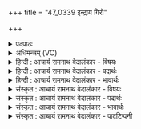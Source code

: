 +++
title = "47_0339 इन्द्राय गिरो"

+++
<details><summary>पदपाठः</summary>

इ꣡न्द्रा꣢꣯य। गि꣡रः꣢꣯। अ꣡नि꣢꣯शितसर्गाः। अ꣡नि꣢꣯शित। स꣣र्गाः। अपः꣢। प्र। ऐ꣣रयत्। स꣡ग꣢꣯रस्य। स। ग꣣रस्य। बु꣡ध्ना꣢꣯त्। यः। अ꣡क्षे꣢꣯ण। इ꣣व। चक्रि꣡यौ꣢। श꣡ची꣢꣯भिः। वि꣡ष्व꣢꣯क्। वि। स्व꣣क्। तस्त꣡म्भ꣢। पृ꣣थि꣢वीम्। उ꣣त꣢। द्याम्। ३३९।
</details>

<details><summary>अधिमन्त्रम् (VC)</summary>

- इन्द्रः
- रेणुर्वैश्वामित्रः
- त्रिष्टुप्
- धैवतः
- ऐन्द्रं काण्डम्
</details>

<details><summary>हिन्दी : आचार्य रामनाथ वेदालंकार - विषयः</summary>

अगले मन्त्र में इन्द्र परमात्मा की महिमा का वर्णन है।
</details>

<details><summary>हिन्दी : आचार्य रामनाथ वेदालंकार - पदार्थः</summary>

पदार्थान्वयभाषाः -  (इन्द्राय) परमैश्वर्यवान् जगदीश्वर के लिए अर्थात् उसकी महिमा का गान करने के लिए (अनिशितसर्गाः) अतीक्ष्ण प्रयोगवाली अर्थात् मधुर (गिरः) मेरी स्तुतिवाणियाँ प्रवृत्त हों। जो जगदीश्वर (सगरस्य) अन्तरिक्ष के (बुध्नात्) शीर्षस्थान से (अपः) मेघ-जलों को (प्रैरयत्) भूमि की ओर प्रेरित करता अर्थात् भूमि पर बरसाता है। (यः) जो (विष्वक्) विविध कर्मों में संलग्न होता हुआ अथवा विशेषरूप से सर्वान्तर्यामी होता हुआ (शचीभिः) अपने बुद्धिकौशल से व जगद्धारण की क्रियाओं से (पृथिवीम्) भूमि को (उत) और (द्याम्) द्यौ लोक को (तस्तम्भ) थामे हुए है, परस्पर सन्तुलित कर रहा है, (इव) जैसे (अक्षेण) रथ के बीच में पड़ी हुई कीली के द्वारा (चक्रियौ) दोनों रथचक्रों को रथचालक थामे रखता है ॥८॥ इस मन्त्र में उपमालङ्कार है ॥८॥
</details>

<details><summary>हिन्दी : आचार्य रामनाथ वेदालंकार - भावार्थः</summary>

भावार्थभाषाः -  परमात्मा की ही यह विलक्षण महिमा है कि वह अन्तरिक्ष से वर्षा करता है और द्यावापृथिवी में परस्पर सामञ्जस्य स्थापित करता है ॥८॥
</details>

<details><summary>संस्कृत : आचार्य रामनाथ वेदालंकार - विषयः</summary>

अथेन्द्रस्य परमात्मनो महिमानं वर्णयति।
</details>

<details><summary>संस्कृत : आचार्य रामनाथ वेदालंकार - पदार्थः</summary>

पदार्थान्वयभाषाः -  (इन्द्राय) परमैश्वर्यवते जगदीश्वराय, तन्महिमानं गातुमित्यर्थः (अनिशितसर्गाः२) अतीक्ष्णप्रयोगाः, मधुरा इत्यर्थः। शो तनूकरणे। अनिशितः अतनूकृतः अतीक्ष्णः सर्गो व्याहरणं यासां ताः। (गिरः) मदीयाः स्तुतिवाचः, प्रवृत्ताः सन्त्विति शेषः। यः (सगरस्य) अन्तरिक्षस्य। सगर इत्यन्तरिक्षनाम। निघं० १।३। गृणाति शब्दं करोतीति गरो मेघः, गरेण मेघेन सहितः इति सगरोऽन्तरिक्षम्। (बुध्नात्) शीर्षस्थानात् (अपः) मेघस्थानि उदकानि (प्रैरयत्) भुवं प्रति प्रेरयति। (विष्वक्३) विविधकर्मरतः विशेषेण सर्वान्तर्यामी वा सन्। वि-सु-उपपदात् अञ्चतेः क्विपि रूपम्, यद्वा यो विशेषेण स्वजते आलिङ्गति सर्वान् पदार्थान् स विष्वक् सर्वान्तर्यामी, ष्वज परिष्वङ्गे। (यः) यश्च (शचीभिः) प्रज्ञाभिः जगद्धारणक्रियाभिश्च। शचीति प्रज्ञानाम कर्मनाम च। निघं० ३।९, २।१। (पृथिवीम्) भूमिम् (उत) अपि च (द्याम्) द्युलोकम् (तस्तम्भ) स्तभ्नाति, परस्परं सन्तुलिते करोति। (अक्षेण इव) मध्यकीलकेन यथा (चक्रियौ४) उभे रथचक्रे रथचालकः स्तभ्नाति तद्वत्। चक्रवाचिनः चक्रिशब्दस्य द्वितीयाद्विवचने चक्री इति प्राप्ते छान्दस इयङादेशः ॥८॥ अत्रोपमालङ्कारः ॥८॥
</details>

<details><summary>संस्कृत : आचार्य रामनाथ वेदालंकार - भावार्थः</summary>

भावार्थभाषाः -  परमात्मन एवैष विलक्षणो महिमा यत् सोऽन्तरिक्षाद् वृष्टिं करोति, द्यावापृथिव्योश्च परस्परं सामञ्जस्यं स्थापयति ॥८॥
</details>

<details><summary>संस्कृत : आचार्य रामनाथ वेदालंकार - पादटिप्पनी</summary>

टिप्पणी:   १. ऋ० १०।८९।४, ‘प्रैरयत्’, ‘चक्रियौ’ इत्यत्र क्रमेण ‘प्रैरयं’, ‘चक्रिया’ इति पाठः। २. अनिशितसर्गाः। शो तनूकरणे इत्यस्येदं रूपम्। निष्ठाप्रत्यये ‘निष्ठाशीङ्स्विदि० (पा० १।२।१९)’ इत्येतद् भवति। सर्गः संसर्गः सङ्घातः। निशितः सङ्घातो यासां ताः निशितसर्गाः तनूकृतसङ्घाताः। अनिशितसर्गाः अतनूकृतसङ्घाताः। बह्वीरित्यर्थः—इति वि०। अतनूकृतप्रयोगाः—इति भ०। अतनूकृतविसर्गाः उपर्युपरि वर्तमानाः—इति सा०। ३. प्रायशः ‘विषु शब्दाद् अञ्चेः क्विप्’ इति साधुत्वप्रकारमाहुर्व्याख्यातारः। किन्तु ‘वि-स्वक्’ इति पदपाठात् पदकारस्य वि-सु-पूर्वोऽञ्चतिरत्राभिप्रेत इत्यस्माभिस्तथा व्याख्यातम्। यद्वा ‘स्वक्’ इत्यस्य ‘सु-अक्’ इति रूपेण विभागाकरणात् विपूर्वः स्वञ्ज परिष्वङ्गे धातुरत्राभिप्रेतः स्यात्। ४. चक्रियौ चक्रे, यथा कश्चिद् रथकारः अक्षेण चक्रे स्तम्भयति तद्वत्—इति वि०। य इन्द्रः अक्षेणेव चक्र्यौ रथचक्रे। ‘ऋणोरक्षं न चक्र्योः’ ऋ० १।३०।१४ इत्यत्र चक्रिशब्दः चक्रे दृष्टः—इति भ०। चक्रियौ रथचक्राणि—इति सा०। ‘इयाडियाजीकाराणामुपसंख्यानम् ७।१।३९’ वा० इति इय्भावे, लिङ्गव्यत्यये च (३।१।८५) रूपं चक्रियौ इति सत्यव्रतसामश्रमी।
</details>